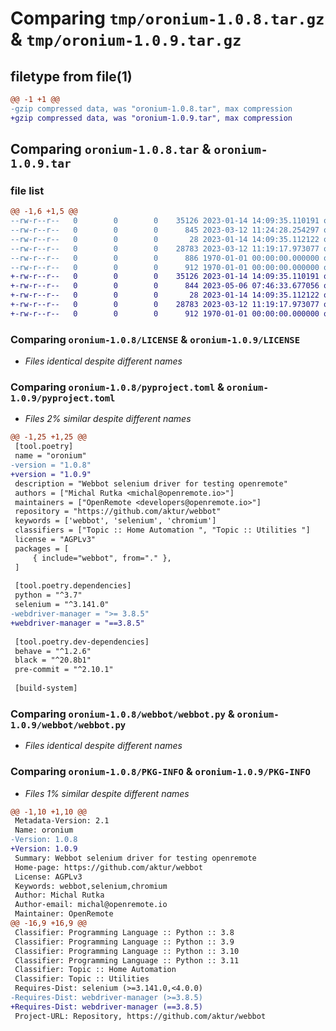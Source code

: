 # Comparing `tmp/oronium-1.0.8.tar.gz` & `tmp/oronium-1.0.9.tar.gz`

## filetype from file(1)

```diff
@@ -1 +1 @@
-gzip compressed data, was "oronium-1.0.8.tar", max compression
+gzip compressed data, was "oronium-1.0.9.tar", max compression
```

## Comparing `oronium-1.0.8.tar` & `oronium-1.0.9.tar`

### file list

```diff
@@ -1,6 +1,5 @@
--rw-r--r--   0        0        0    35126 2023-01-14 14:09:35.110191 oronium-1.0.8/LICENSE
--rw-r--r--   0        0        0      845 2023-03-12 11:24:28.254297 oronium-1.0.8/pyproject.toml
--rw-r--r--   0        0        0       28 2023-01-14 14:09:35.112122 oronium-1.0.8/webbot/__init__.py
--rw-r--r--   0        0        0    28783 2023-03-12 11:19:17.973077 oronium-1.0.8/webbot/webbot.py
--rw-r--r--   0        0        0      886 1970-01-01 00:00:00.000000 oronium-1.0.8/setup.py
--rw-r--r--   0        0        0      912 1970-01-01 00:00:00.000000 oronium-1.0.8/PKG-INFO
+-rw-r--r--   0        0        0    35126 2023-01-14 14:09:35.110191 oronium-1.0.9/LICENSE
+-rw-r--r--   0        0        0      844 2023-05-06 07:46:33.677056 oronium-1.0.9/pyproject.toml
+-rw-r--r--   0        0        0       28 2023-01-14 14:09:35.112122 oronium-1.0.9/webbot/__init__.py
+-rw-r--r--   0        0        0    28783 2023-03-12 11:19:17.973077 oronium-1.0.9/webbot/webbot.py
+-rw-r--r--   0        0        0      912 1970-01-01 00:00:00.000000 oronium-1.0.9/PKG-INFO
```

### Comparing `oronium-1.0.8/LICENSE` & `oronium-1.0.9/LICENSE`

 * *Files identical despite different names*

### Comparing `oronium-1.0.8/pyproject.toml` & `oronium-1.0.9/pyproject.toml`

 * *Files 2% similar despite different names*

```diff
@@ -1,25 +1,25 @@
 [tool.poetry]
 name = "oronium"
-version = "1.0.8"
+version = "1.0.9"
 description = "Webbot selenium driver for testing openremote"
 authors = ["Michal Rutka <michal@openremote.io>"]
 maintainers = ["OpenRemote <developers@openremote.io>"]
 repository = "https://github.com/aktur/webbot"
 keywords = ['webbot', 'selenium', 'chromium']
 classifiers = ["Topic :: Home Automation ", "Topic :: Utilities "]
 license = "AGPLv3"
 packages = [
     { include="webbot", from="." },
 ]
 
 [tool.poetry.dependencies]
 python = "^3.7"
 selenium = "^3.141.0"
-webdriver-manager = ">= 3.8.5"
+webdriver-manager = "==3.8.5"
 
 [tool.poetry.dev-dependencies]
 behave = "^1.2.6"
 black = "^20.8b1"
 pre-commit = "^2.10.1"
 
 [build-system]
```

### Comparing `oronium-1.0.8/webbot/webbot.py` & `oronium-1.0.9/webbot/webbot.py`

 * *Files identical despite different names*

### Comparing `oronium-1.0.8/PKG-INFO` & `oronium-1.0.9/PKG-INFO`

 * *Files 1% similar despite different names*

```diff
@@ -1,10 +1,10 @@
 Metadata-Version: 2.1
 Name: oronium
-Version: 1.0.8
+Version: 1.0.9
 Summary: Webbot selenium driver for testing openremote
 Home-page: https://github.com/aktur/webbot
 License: AGPLv3
 Keywords: webbot,selenium,chromium
 Author: Michal Rutka
 Author-email: michal@openremote.io
 Maintainer: OpenRemote
@@ -16,9 +16,9 @@
 Classifier: Programming Language :: Python :: 3.8
 Classifier: Programming Language :: Python :: 3.9
 Classifier: Programming Language :: Python :: 3.10
 Classifier: Programming Language :: Python :: 3.11
 Classifier: Topic :: Home Automation 
 Classifier: Topic :: Utilities 
 Requires-Dist: selenium (>=3.141.0,<4.0.0)
-Requires-Dist: webdriver-manager (>=3.8.5)
+Requires-Dist: webdriver-manager (==3.8.5)
 Project-URL: Repository, https://github.com/aktur/webbot
```

